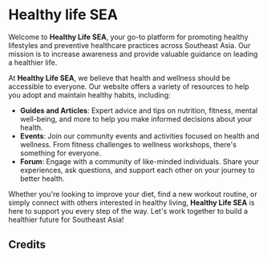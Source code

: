 # Healthy life SEA

Welcome to **Healthy Life SEA**, your go-to platform for promoting healthy lifestyles and preventive healthcare practices across Southeast Asia. Our mission is to increase awareness and provide valuable guidance on leading a healthier life.

At **Healthy Life SEA**, we believe that health and wellness should be accessible to everyone. Our website offers a variety of resources to help you adopt and maintain healthy habits, including:

- **Guides and Articles**: Expert advice and tips on nutrition, fitness, mental well-being, and more to help you make informed decisions about your health.
- **Events**: Join our community events and activities focused on health and wellness. From fitness challenges to wellness workshops, there's something for everyone.
- **Forum**: Engage with a community of like-minded individuals. Share your experiences, ask questions, and support each other on your journey to better health.

Whether you're looking to improve your diet, find a new workout routine, or simply connect with others interested in healthy living, **Healthy Life SEA** is here to support you every step of the way. Let's work together to build a healthier future for Southeast Asia!

## Credits

